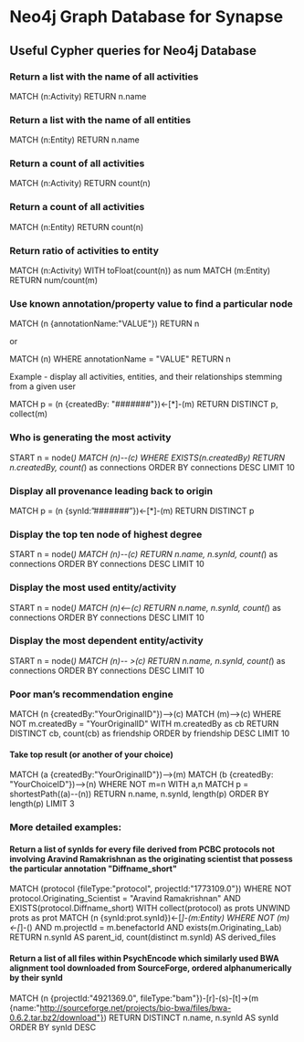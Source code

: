 # Neo4j Graph Database for Synapse

## Useful Cypher queries for Neo4j Database


### Return a list with the name of all activities

MATCH (n:Activity) RETURN n.name


### Return a list with the name of all entities

MATCH (n:Entity) RETURN n.name


### Return a count of all activities

MATCH (n:Activity) RETURN count(n)


### Return a count of all activities

MATCH (n:Entity) RETURN count(n)


### Return ratio of activities to entity

MATCH (n:Activity) WITH toFloat(count(n)) as num MATCH (m:Entity) RETURN num/count(m)


### Use known annotation/property value to find a particular node

MATCH (n {annotationName:"VALUE"}) RETURN n

or

MATCH (n) WHERE annotationName = "VALUE" RETURN n

Example - display all activities, entities, and their relationships stemming from a given user

MATCH p = (n {createdBy: "#######"})<-[*]-(m) RETURN DISTINCT p, collect(m)


### Who is generating the most activity

START n = node(*) 
MATCH (n)--(c) WHERE EXISTS(n.createdBy)
RETURN n.createdBy, count(*) as connections
ORDER BY connections DESC
LIMIT 10


### Display all provenance leading back to origin

MATCH p = (n {synId:”#######”})<-[*]-(m) RETURN DISTINCT p


### Display the top ten node of highest degree

START n = node(*) 
MATCH (n)--(c)
RETURN n.name, n.synId, count(*) as connections
ORDER BY connections DESC
LIMIT 10


### Display the most used entity/activity

START n = node(*) 
MATCH (n)<--(c)
RETURN n.name, n.synId, count(*) as connections
ORDER BY connections DESC
LIMIT 10


### Display the most dependent entity/activity

START n = node(*) 
MATCH (n)-- >(c)
RETURN n.name, n.synId, count(*) as connections
ORDER BY connections DESC
LIMIT 10


### Poor man’s recommendation engine
MATCH (n {createdBy:"YourOriginalID"})-->(c)
MATCH (m)-->(c) WHERE NOT m.createdBy = "YourOriginalID"
WITH m.createdBy as cb
RETURN DISTINCT cb, count(cb) as friendship
ORDER by friendship DESC
LIMIT 10
#### Take top result (or another of your choice)
MATCH (a {createdBy:"YourOriginalID"})-->(m)
MATCH (b {createdBy: "YourChoiceID"})-->(n) WHERE NOT m=n
WITH a,n
MATCH p = shortestPath((a)--(n))
RETURN n.name, n.synId, length(p)
ORDER BY length(p) LIMIT 3


### More detailed examples:

#### Return a list of synIds for every file derived from PCBC protocols not involving Aravind Ramakrishnan as the originating scientist that possess the particular annotation "Diffname_short"

MATCH (protocol {fileType:"protocol", projectId:"1773109.0"}) WHERE NOT protocol.Originating_Scientist = "Aravind Ramakrishnan" AND EXISTS(protocol.Diffname_short) WITH collect(protocol) as prots
UNWIND prots as prot
   MATCH (n {synId:prot.synId})<-[*]-(m:Entity) WHERE NOT (m)<-[*]-() AND m.projectId = m.benefactorId AND exists(m.Originating_Lab)
   RETURN n.synId AS parent_id, count(distinct m.synId) AS derived_files


#### Return a list of all files within PsychEncode which similarly used BWA alignment tool downloaded from SourceForge, ordered alphanumerically by their synId 

MATCH (n {projectId:"4921369.0", fileType:"bam"})-[r]-(s)-[t]->(m {name:"http://sourceforge.net/projects/bio-bwa/files/bwa-0.6.2.tar.bz2/download"}) RETURN DISTINCT n.name, n.synId AS synId ORDER BY synId DESC
